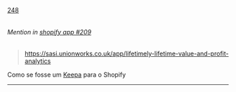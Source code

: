 [248](https://github.com/guilhermeprokisch/guilherme/issues/248) 
###### 




 ######  Mention in [shopify app #209](shopify-app-#209)  
 > https://sasi.unionworks.co.uk/app/lifetimely-lifetime-value-and-profit-analytics

Como se fosse um [Keepa](Keepa) para o Shopify

-------------------------------------------------------------------------------

